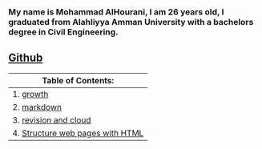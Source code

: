 ### My name is Mohammad AlHourani, I am 26 years old, I graduated from Alahliyya Amman University with a bachelors degree in Civil Engineering.
[Github](https://github.com/MohammadAl1horani)
------------------------


  Table of Contents: |
----------------|
 1. [growth](growth)|
 2. [markdown](markdown)|
 3. [revision and cloud](RaC)|
 4. [Structure web pages with HTML](read03)|


